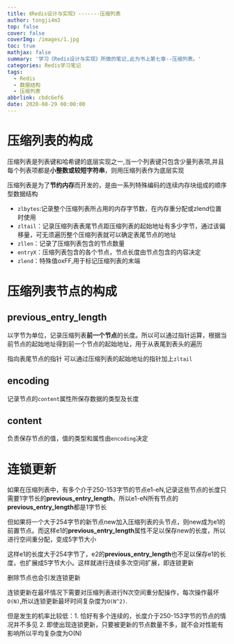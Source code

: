 ```yaml
---
title: 《Redis设计与实现》-------压缩列表
author: tongji4m3
top: false
cover: false
coverImg: /images/1.jpg
toc: true
mathjax: false
summary: '学习《Redis设计与实现》所做的笔记,此为书上第七章--压缩列表。'
categories: Redis学习笔记
tags:
  - Redis
  - 数据结构
  - 压缩列表
abbrlink: cbdc6ef6
date: 2020-08-29 00:00:00
---
```


# 压缩列表的构成

压缩列表是列表键和哈希键的底层实现之一,当一个列表键只包含少量列表项,并且每个列表项都是**小整数或较短字符串**，则用压缩列表作为底层实现

压缩列表是为了**节约内存**而开发的，是由一系列特殊编码的连续内存块组成的顺序型数据结构

+ `zlbytes`:记录整个压缩列表所占用的内存字节数，在内存重分配或zlend位置时使用
+ `zltail`：记录压缩列表表尾节点距压缩列表的起始地址有多少字节，通过该偏移量，可无须遍历整个压缩列表就可以确定表尾节点的地址
+ `zllen`：记录了压缩列表包含的节点数量
+ `entryX`：压缩列表包含的各个节点，节点长度由节点包含的内容决定
+ `zlend`：特殊值oxFF,用于标记压缩列表的末端

# 压缩列表节点的构成

## previous_entry_length

以字节为单位，记录压缩列表**前一个节点**的长度。所以可以通过指针运算，根据当前节点的起始地址得到前一个节点的起始地址，用于从表尾到表头的遍历

指向表尾节点的指针 可以通过压缩列表的起始地址的指针加上`zltail`

## encoding

记录节点的`content`属性所保存数据的类型及长度

## content

负责保存节点的值，值的类型和属性由`encoding`决定



# 连锁更新

如果在压缩列表中，有多个介于250-153字节的节点e1-eN,记录这些节点的长度只需要1字节长的**previous_entry_length**，所以e1-eN所有节点的**previous_entry_length**都是1字节长

但如果将一个大于254字节的新节点new加入压缩列表的头节点，则new成为e1的前置节点。而这样e1的**previous_entry_length**属性不足以保存new的长度，所以进行空间重分配，变成5字节大小

这样e1的长度大于254字节了，e2的**previous_entry_length**也不足以保存e1的长度，也扩展成5字节大小。这样就进行连续多次空间扩展，即连锁更新

删除节点也会引发连锁更新

连锁更新在最坏情况下需要对压缩列表进行N次空间重分配操作，每次操作最坏`O(N)`,所以连锁更新最坏时间复杂度为`O(N^2)​`.

但是发生的机率比较低：1. 恰好有多个连续的，长度介于250-153字节的节点的情况并不多见 2. 即使出现连锁更新，只要被更新的节点数量不多，就不会对性能有影响所以平均复杂度为O(N)



